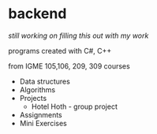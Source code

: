 # backend
*still working on filling this out with my work*

programs created with C#, C++

from IGME 105,106, 209, 309 courses
 - Data structures
 - Algorithms
 - Projects
    - Hotel Hoth - group project
 - Assignments
 - Mini Exercises
